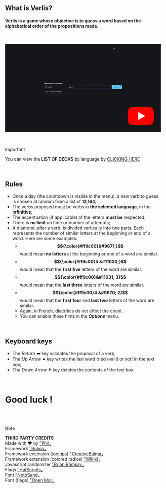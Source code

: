 ## What is Verlis?

#### Verlis is a game whose objective is to guess a word based on the alphabetical order of the propositions made.

<br/>

<a href="https://youtu.be/4C6_A_8q3dc" target="_blank"><img src="screencast.gif" alt="Screencast" /></a>

<br/>

> [!IMPORTANT]
> You can view the **LIST OF DECKS** by language by [CLICKING HERE](https://github.com/PhilJbt/Verlis/wiki)

<br/>

## Rules

- Once a day (the countdown is visible in the menu), a new verb to guess is chosen at random from a list of <strong>12,164</strong>;
- The verbs proposed must be verbs in <strong>the selected language</strong>, in the <strong>infinitive</strong>;
- The accentuation (if applicable) of the letters <strong>must be</strong> respected;
- There is <strong>no limit</strong> on time or number of attempts;
- A diamond, after a verb, is divided vertically into two parts. Each represents the number of similar letters at the beginning or end of a word. Here are some examples:<br/>
	- <strong>$${\color{#ff9c00}&#9671;}$$</strong> would mean <strong>no letters</strong> at the beginning or end of a word are similar.<br/>
	- <strong>$${\color{#ff9c00}5 &#11030;}$$</strong> would mean that the <strong>first five</strong> letters of the word are similar.<br/>
	- <strong>$${\color{#ff9c00}&#11031; 3}$$</strong> would mean that the <strong>last three</strong> letters of the word are similar.<br/>
	- <strong>$${\color{#ff9c00}4 &#9670; 2}$$</strong> would mean that the <strong>first four</strong> and <strong>last two</strong> letters of the word are similar.<br/>
	- Again, in French, diacritics do not affect the count.<br/>
	- You can enable these hints in the <strong><em>Options</em></strong> menu.

<br/>

## Keyboard keys

- The <em>Return</em> &#11176; key validates the proposal of a verb;
- The <em>Up Arrow</em> &#11205; key writes the last word tried (valid or not) in the text box;
- The <em>Down Arrow</em> &#11206; key deletes the contents of the text box.

<br/>

# Good luck !

<br/>

<br/>

> [!NOTE]
> __THIRD PARTY CREDITS__\
> Made with &#10084; by [&ulcorner;Phil&lrcorner;](https://github.com/PhilJbt)\
> Framework [&ulcorner;Bulma&lrcorner;](https://bulma.io)\
> Framework extension (tooltips) [&ulcorner;CreativeBulma&lrcorner;](https://bulma-tooltip.netlify.app/get-started/)\
> Framework extension (colored radios) [&ulcorner;Wikiki&lrcorner;](https://wikiki.github.io/form/checkradio/)\
> Javascript randomizer [&ulcorner;Brian Ramsay&lrcorner;](https://github.com/BrianRamsay/Randomizer)\
> Flags [&ulcorner;HatScripts&lrcorner;](https://github.com/HatScripts/circle-flags)\
> Font [&ulcorner;NotoSand&lrcorner;](https://github.com/notofonts)\
> Font (flags) [&ulcorner;Open Moji&lrcorner;](https://openmoji.org)